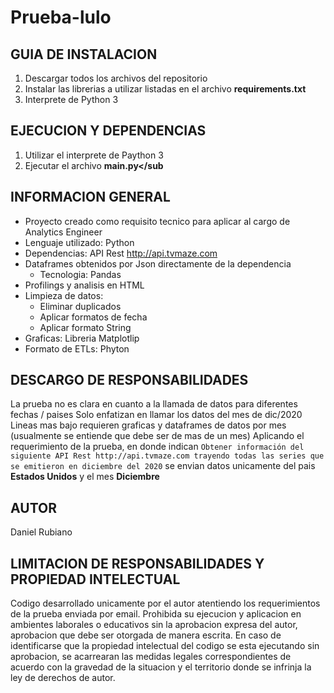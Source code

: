 # Prueba-lulo



## GUIA DE INSTALACION
 1. Descargar todos los archivos del repositorio
 2. Instalar las librerias a utilizar listadas en el archivo **requirements.txt**
 3. Interprete de Python 3

## EJECUCION Y DEPENDENCIAS
 1. Utilizar el interprete de Paython 3
 2. Ejecutar el archivo **main.py</sub**


## INFORMACION GENERAL 
- Proyecto creado como requisito tecnico para aplicar al cargo de Analytics Engineer
- Lenguaje utilizado: Python 
- Dependencias: API Rest http://api.tvmaze.com
- Dataframes obtenidos por Json directamente de la dependencia 
  - Tecnologia: Pandas
- Profilings y analisis en HTML
- Limpieza de datos: 
  - Eliminar duplicados
  - Aplicar formatos de fecha 
  - Aplicar formato String
- Graficas: Libreria Matplotlip
- Formato de ETLs: Phyton 
  

## DESCARGO DE RESPONSABILIDADES
La prueba no es clara en cuanto a la llamada de datos para diferentes fechas / paises
  Solo enfatizan en llamar los datos del mes de dic/2020 
  Lineas mas bajo requieren graficas y dataframes de datos por mes (usualmente se entiende que debe ser de mas de un mes) 
  Aplicando el requerimiento de la prueba, en donde indican `Obtener información del siguiente API Rest http://api.tvmaze.com trayendo todas las
  series que se emitieron en diciembre del 2020` se envian datos unicamente del pais **Estados Unidos** y el mes **Diciembre**

## AUTOR
  Daniel Rubiano
  
## LIMITACION DE RESPONSABILIDADES Y PROPIEDAD INTELECTUAL
Codigo desarrollado unicamente por el autor atentiendo los requerimientos de la prueba enviada por email. Prohibida su ejecucion y aplicacion en ambientes         laborales o educativos sin la aprobacion expresa del autor, aprobacion que debe ser otorgada de manera escrita. 
En caso de identificarse que la propiedad intelectual del codigo se esta ejecutando sin aprobacion, se acarrearan las medidas legales correspondientes de acuerdo con la gravedad de la situacion y el territorio donde se infrinja la ley de derechos de autor.



 
